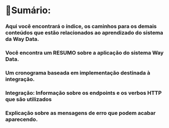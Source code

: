 # 📃Sumário:

### Aqui você encontrará o índice, os caminhos para os demais conteúdos que estão relacionados ao aprendizado do sistema da Way Data.

### Você encontra um RESUMO sobre a aplicação do sistema Way Data.

### Um cronograma baseada em implementação destinada à integração.

### Integração: Informação sobre os endpoints e os verbos HTTP que são utilizados 

### Explicação sobre as mensagens de erro que podem acabar aparecendo.